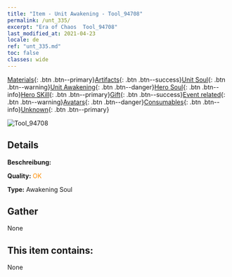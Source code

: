 ```yaml
---
title: "Item - Unit Awakening - Tool_94708"
permalink: /unt_335/
excerpt: "Era of Chaos  Tool_94708"
last_modified_at: 2021-04-23
locale: de
ref: "unt_335.md"
toc: false
classes: wide
---
```

 [Materials](/ItemsDE/){: .btn .btn--primary}[Artifacts](/ItemsDE/Artifacts/){: .btn .btn--success}[Unit Soul](/ItemsDE/UnitSoul/){: .btn .btn--warning}[Unit Awakening](/ItemsDE/UnitAwakening/){: .btn .btn--danger}[Hero Soul](/ItemsDE/HeroSoul/){: .btn .btn--info}[Hero SKill](/ItemsDE/HeroSkill/){: .btn .btn--primary}[Gift](/ItemsDE/Gift/){: .btn .btn--success}[Event related](/ItemsDE/Events/){: .btn .btn--warning}[Avatars](/ItemsDE/Avatars/){: .btn .btn--danger}[Consumables](/ItemsDE/Consumables/){: .btn .btn--info}[Unknown](/ItemsDE/Unknown/){: .btn .btn--primary}

 ![Tool_94708](/images/u/tia_honglong.jpg)

## Details
 **Beschreibung:** 

 **Quality:** <span style="color: #FF8C00">OK</span>

 **Type:** Awakening Soul

## Gather

  None

## This item contains:

  None

